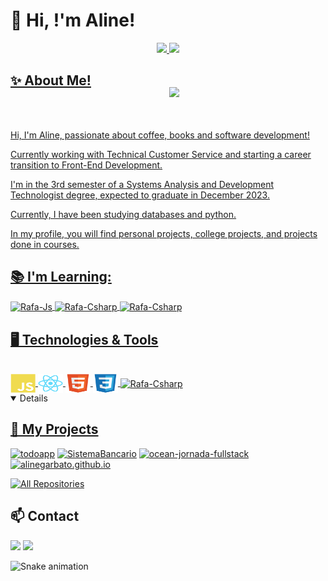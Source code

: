 # 👋 Hi, !'m Aline!

<div align="center">
  <a href="https://github.com/alinegarbato">
  <img height="180em" src="https://github-readme-stats.vercel.app/api/top-langs/?username=alinegarbato&layout=compact&langs_count=7&theme=dracula"/>
  <img height="180em" src="https://github-readme-stats.vercel.app/api?username=alinegarbato&show_icons=true&theme=dracula&include_all_commits=true&count_private=true"/>
</div>
  
##  ✨ About Me!
  
<img align="right" width="250px" style="margin-top:-20px" src="https://github.com/alinegarbato/alinegarbato/blob/main/octocat-1679669901194.png">

</br>
</br>

<div dsplay="inline-block">
  
Hi, I'm Aline, passionate about coffee, books and software development! 

Currently working with Technical Customer Service and starting a career transition to Front-End Development.

I'm in the 3rd semester of a Systems Analysis and Development Technologist degree, expected to graduate in December 2023.
  
Currently, I have been studying databases and python.
  
In my profile, you will find personal projects, college projects, and projects done in courses.
  
## 📚 I'm Learning:
  <img align="center" alt="Rafa-Js" height="30" width="40" src="https://cdn.jsdelivr.net/gh/devicons/devicon/icons/python/python-original.svg" />
  <img align="center" alt="Rafa-Csharp" height="30" width="40" src="https://cdn.jsdelivr.net/gh/devicons/devicon/icons/mysql/mysql-original.svg" />
  <img align="center" alt="Rafa-Csharp" height="30" width="40" src="https://cdn.jsdelivr.net/gh/devicons/devicon/icons/git/git-original.svg" />

## 🖥️ Technologies & Tools
<div style="display: inline_block"><br>
  <img align="center" alt="Rafa-Js" height="30" width="40" src="https://raw.githubusercontent.com/devicons/devicon/master/icons/javascript/javascript-plain.svg">
  <img align="center" alt="Rafa-React" height="30" width="40" src="https://raw.githubusercontent.com/devicons/devicon/master/icons/react/react-original.svg">
  <img align="center" alt="Rafa-HTML" height="30" width="40" src="https://raw.githubusercontent.com/devicons/devicon/master/icons/html5/html5-original.svg">
  <img align="center" alt="Rafa-CSS" height="30" width="40" src="https://raw.githubusercontent.com/devicons/devicon/master/icons/css3/css3-original.svg">
  <img align="center" alt="Rafa-Csharp" height="30" width="40" src="https://cdn.jsdelivr.net/gh/devicons/devicon/icons/git/git-original.svg" />
</div>
  
  <details open> 
  <summary><h2>📘 My Projects</h2></summary>

  <!-- Repo info cards - https://github.com/anuraghazra/github-readme-stats -->
  <!-- Small repo cards (fork) - https://github.com/DenverCoder1/github-readme-stats -->
  <p align="left">
    <a href="https://github.com/alinegarbato/todoapp"><img width="278" src="https://denvercoder1-github-readme-stats.vercel.app/api/pin?username=alinegarbato&repo=todoapp&theme=react&bg_color=1F222E&title_color=F85D7F&hide_border=true&icon_color=F8D866&show_icons=false" alt="todoapp"></a>
    <a href="https://github.com/alinegarbato/SistemaBancario"><img width="278" src="https://denvercoder1-github-readme-stats.vercel.app/api/pin/?username=alinegarbato&repo=SistemaBancario&bg_color=1F222E&title_color=F85D7F&hide_border=true&icon_color=F8D866&show_icons=false" alt="SistemaBancario"></a>
    <a href="https://github.com/alinegarbato/ocean-jornada-fullstack"><img width="278" src="https://denvercoder1-github-readme-stats.vercel.app/api/pin?username=alinegarbato&repo=ocean-jornada-fullstack&theme=react&bg_color=1F222E&title_color=F85D7F&hide_border=true&icon_color=F8D866&show_icons=false" alt="ocean-jornada-fullstack"></a>
    <a href="https://github.com/alinegarbato/alinegarbato.github.io"><img width="278" src="https://denvercoder1-github-readme-stats.vercel.app/api/pin/?username=alinegarbato&repo=alinegarbato.github.io&theme=react&bg_color=1F222E&title_color=F85D7F&hide_border=true&icon_color=F8D866&show_icons=false" alt="alinegarbato.github.io"></a>
   </p>

  <a href="https://github.com/alinegarbato?tab=repositories&sort=stargazers"><img alt="All Repositories" title="All Repositories" src="https://custom-icon-badges.demolab.com/badge/-Click%20Here%20For%20All%20My%20Repos-1F222E?style=for-the-badge&logoColor=white&logo=repo"/></a>
</details>

  
  ## 📫 Contact
 
<div> 
  <a href = "mailto:aline.p.garbato@gmail.com@gmail.com"><img src="https://img.shields.io/badge/-Gmail-%23333?style=for-the-badge&logo=gmail&logoColor=white" target="_blank"></a>
  <a href="https://www.linkedin.com/in/aline-garbato" target="_blank"><img src="https://img.shields.io/badge/-LinkedIn-%230077B5?style=for-the-badge&logo=linkedin&logoColor=white" target="_blank"></a> 
 
  ![Snake animation](https://github.com/alinegarbato/alinegarbato/blob/output/github-contribution-grid-snake.svg)
 
</div>
  
  


